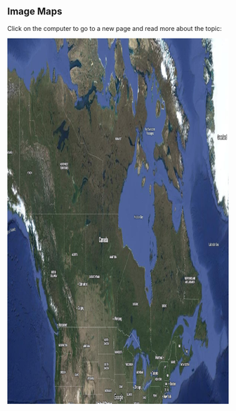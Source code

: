 <!DOCTYPE html>
<html>
  <head>
    <meta charset="UTF-8">
    <meta name="viewport" content="width=device-width, initial-scale=1.0">
    <title>Document</title>
</head>
<body>

<h2>Image Maps</h2>
<p>Click on the computer to go to a new page and read more about the topic:</p>

<img src="pictures/Main_map_pic.png" alt="Main Map" usemap="#workmap" width="1399" height="834">

</body>
</html>
